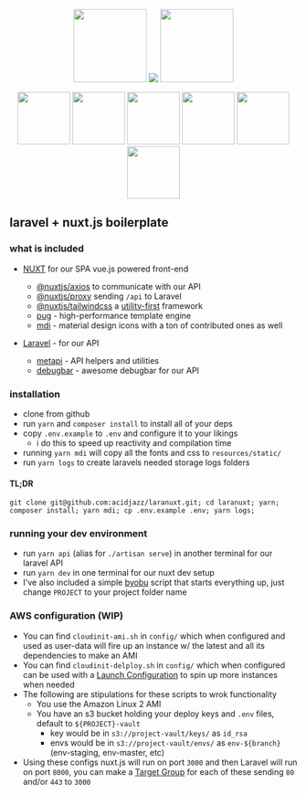 
<p align="center">
  <a href="https://laravel.com"><img src="https://onecentlin.gallerycdn.vsassets.io/extensions/onecentlin/laravel-extension-pack/0.4.0/1534522609664/Microsoft.VisualStudio.Services.Icons.Default"  width="128" height="128"/></a>
  <img src="https://raw.githubusercontent.com/acidjazz/aeonian/master/media/plus.png"/>
  <a href="https://nuxtjs.org/"><img src="https://images.opencollective.com/proxy/images?src=https%3A%2F%2Fopencollective-production.s3-us-west-1.amazonaws.com%2F63047830-23b9-11e9-8073-c73f9d8c047d.png&height=480"  width="128" height="128"/></a>
</p>

<p align="center">
  <a href="https://vuejs.org"><img src="https://vuejs.org/images/logo.png" width="92" height="92" /></a>
  <a href="https://tailwindcss.com"><img src="https://pbs.twimg.com/profile_images/895274026783866881/E1G1nNb0_400x400.jpg" width="92" height="92" /></a>
  <a href="https://stylus-lang.com"><img src="https://avatars0.githubusercontent.com/u/10009463?s=400&v=4" width="92" height="92" /></a>
  <a href="https://github.com/acidjazz/metapi"><img src="https://github.com/acidjazz/metapi/raw/master/logo.png" width="92" height="92" /></a>
  <a href="https://materialdesignicons.com"><img src="https://lh3.googleusercontent.com/kellzw4-4Q258D_HdHvcclbu2HEheO1TxauO4lmI5T6tCDnk8pvUfh0W0WpvKiB54g=s96-rw" width="92" height="92" /></a>
  <a href="https://pugjs.org/"><img src="https://camo.githubusercontent.com/a43de8ca816e78b1c2666f7696f449b2eeddbeca/68747470733a2f2f63646e2e7261776769742e636f6d2f7075676a732f7075672d6c6f676f2f656563343336636565386664396431373236643738333963626539396431663639343639326330632f5356472f7075672d66696e616c2d6c6f676f2d5f2d636f6c6f75722d3132382e737667" width="92" height="92" /></a>
</p>

## laravel + nuxt.js boilerplate

### what is included

* [NUXT](https://nuxtjs.org) for our SPA vue.js powered front-end
  * [@nuxtjs/axios](https://github.com/nuxt-community/axios-module) to communicate with our API
  * [@nuxtjs/proxy](https://github.com/nuxt-community/proxy-module) sending `/api` to Laravel
  * [@nuxtjs/tailwindcss](https://github.com/nuxt-community/nuxt-tailwindcss) a [utility-first](https://tailwindcss.com) framework
  * [pug](https://pugjs.org) -  high-performance template engine
  * [mdi](https://materialdesignicons.com) - material design icons with a ton of contributed ones as well

* [Laravel](https://laravel.com) - for our API
  * [metapi](https://github.com/acidjazz/metapi) - API helpers and utilities
  * [debugbar](https://github.com/barryvdh/laravel-debugbar) - awesome debugbar for our API

### installation

* clone from github
* run `yarn` and `composer install` to install all of your deps
* copy `.env.example` to `.env` and configure it to your likings
  * i do this to speed up reactivity and compilation time
* running `yarn mdi` will copy all the fonts and css to `resources/static/`
* run `yarn logs` to create laravels needed storage logs folders

#### TL;DR
`git clone git@github.com:acidjazz/laranuxt.git; cd laranuxt; yarn; composer install; yarn mdi; cp .env.example .env; yarn logs;`

### running your dev environment
* run `yarn api` (alias for `./artisan serve`) in another terminal for our laravel API
* run `yarn dev` in one terminal for our nuxt dev setup
* I've also included a simple [byobu](http://byobu.co/) script that starts everything up, just change `PROJECT` to your project folder name 

### AWS configuration (WIP)
* You can find `cloudinit-ami.sh` in `config/` which when configured and used as user-data will fire up an instance w/ the latest and all its dependencies to make an AMI
* You can find `cloudinit-delploy.sh` in `config/` which when configured can be used with a [Launch Configuration](https://docs.aws.amazon.com/autoscaling/ec2/userguide/LaunchConfiguration.html) to spin up more instances when needed
* The following are stipulations for these scripts to wrok functionality
  * You use the Amazon Linux 2 AMI
  * You have an s3 bucket holding your deploy keys and `.env` files, default to `${PROJECT}-vault`
    * key would be in `s3://project-vault/keys/` as `id_rsa`
    * envs would be in `s3://project-vault/envs/` as `env-${branch}` (env-staging, env-master, etc)
* Using these configs nuxt.js will run on port `3000` and then Laravel will run on port `8000`, you can make a [Target Group](https://docs.aws.amazon.com/elasticloadbalancing/latest/application/load-balancer-target-groups.html) for each of these sending `80` and/or `443` to `3000`
